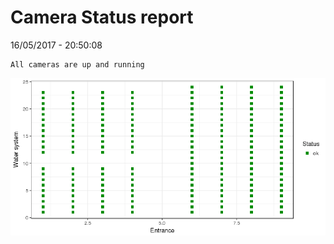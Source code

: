 Camera Status report
================
16/05/2017 - 20:50:08

    All cameras are up and running

![](camreport_files/figure-markdown_github/unnamed-chunk-2-1.png)
